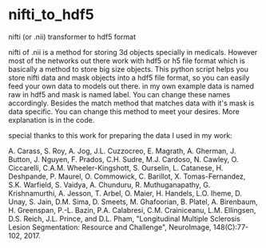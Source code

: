 # nifti_to_hdf5
nifti (or .nii) transformer to hdf5 format

nifti of .nii is a method for storing 3d objects specially in medicals. However most of the networks out there work with 
hdf5 or h5 file format which is basically a method to store big size objects. This python script helps you store nifti data
and mask objects into a hdf5 file format, so you can easily feed your own data to models out there. 
in my own example data is named raw in hdf5 and mask is named label. You can change these names accordingly.
Besides the match method that matches data with it's mask is data specific. You can change this method to meet your desires. 
More explanation is in the code.




special thanks to this work for preparing the data I used in my work:

A. Carass, S. Roy, A. Jog, J.L. Cuzzocreo, E. Magrath, A. Gherman, J.
Button, J. Nguyen, F. Prados, C.H. Sudre, M.J. Cardoso, N. Cawley, O.
Ciccarelli, C.A.M. Wheeler-Kingshott, S. Ourselin, L. Catanese, H.
Deshpande, P. Maurel, O. Commowick, C. Barillot, X. Tomas-Fernandez,
S.K. Warfield, S. Vaidya, A. Chunduru, R. Muthuganapathy, G.
Krishnamurthi, A. Jesson, T. Arbel, O. Maier, H. Handels, L.O. Iheme,
D. Unay, S. Jain, D.M. Sima, D. Smeets, M. Ghafoorian, B. Platel, A.
Birenbaum, H. Greenspan, P.-L. Bazin, P.A. Calabresi, C.M.
Crainiceanu, L.M. Ellingsen, D.S. Reich, J.L. Prince, and D.L. Pham,
"Longitudinal Multiple Sclerosis Lesion Segmentation: Resource and
Challenge", NeuroImage, 148(C):77-102, 2017.
